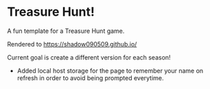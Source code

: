 # Treasure Hunt!

A fun template for a Treasure Hunt game.

Rendered to https://shadow090509.github.io/

Current goal is create a different version for each season!

- Added local host storage for the page to remember your name on refresh in order to avoid being prompted everytime.
